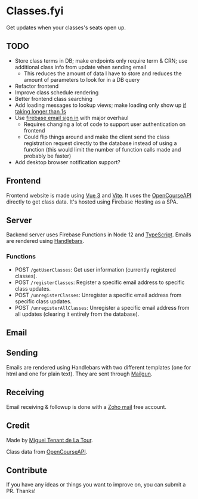 # Classes.fyi

Get updates when your classes's seats open up.

## TODO

- Store class terms in DB; make endpoints only require term & CRN; use additional class info from update when sending email
  - This reduces the amount of data I have to store and reduces the amount of parameters to look for in a DB query
- Refactor frontend
- Improve class schedule rendering
- Better frontend class searching
- Add loading messages to lookup views; make loading only show up [if taking longer than 1s](https://www.smashingmagazine.com/2016/12/best-practices-for-animated-progress-indicators/)
- Use [firebase email sign in](https://firebase.google.com/docs/auth/web/email-link-auth) with major overhaul
  - Requires changing a lot of code to support user authentication on frontend
  - Could flip things around and make the client send the class registration request directly to the database instead of using a function (this would limit the number of function calls made and probably be faster)
- Add desktop browser notification support?

## Frontend

Frontend website is made using [Vue 3](https://github.com/vuejs/vue-next) and [Vite](https://github.com/vitejs/vite). It uses the [OpenCourseAPI](https://github.com/OpenCourseAPI/OpenCourseAPI) directly to get class data. It's hosted using Firebase Hosting as a SPA.

## Server

Backend server uses Firebase Functions in Node 12 and [TypeScript](https://www.typescriptlang.org/). Emails are rendered using [Handlebars](https://handlebarsjs.com).

### Functions

- POST `/getUserClasses`: Get user information (currently registered classes).
- POST `/registerClasses`: Register a specific email address to specific class updates.
- POST `/unregisterClasses`: Unregister a specific email address from specific class updates.
- POST `/unregisterAllClasses`: Unregister a specific email address from all updates (clearing it entirely from the database).

## Email

## Sending

Emails are rendered using Handlebars with two different templates (one for html and one for plain text). They are sent through [Mailgun](https://www.mailgun.com/).

## Receiving

Email receiving & followup is done with a [Zoho mail](https://www.zoho.com/mail/) free account.

## Credit

Made by [Miguel Tenant de La Tour](https://github.com/Pandawan).

Class data from [OpenCourseAPI](https://github.com/OpenCourseAPI/OpenCourseAPI).

## Contribute

If you have any ideas or things you want to improve on, you can submit a PR. Thanks!
